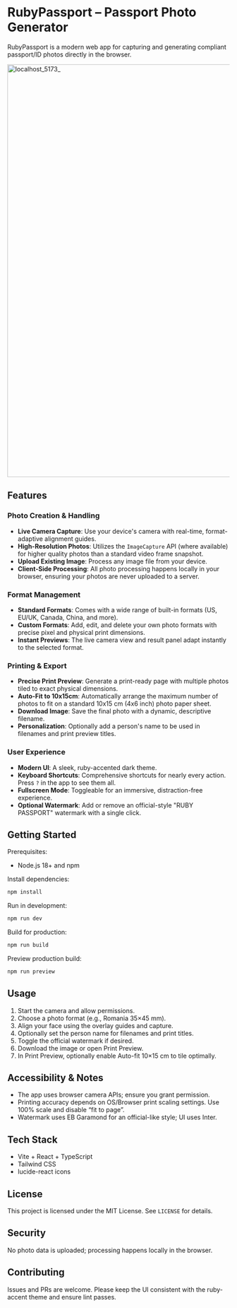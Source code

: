 # RubyPassport – Passport Photo Generator

RubyPassport is a modern web app for capturing and generating compliant passport/ID photos directly in the browser.

<img width="1920" height="934" alt="localhost_5173_" src="https://github.com/user-attachments/assets/26da9a93-dec3-441d-a469-e7a48624019d" />

## Features

### Photo Creation & Handling
- **Live Camera Capture**: Use your device's camera with real-time, format-adaptive alignment guides.
- **High-Resolution Photos**: Utilizes the `ImageCapture` API (where available) for higher quality photos than a standard video frame snapshot.
- **Upload Existing Image**: Process any image file from your device.
- **Client-Side Processing**: All photo processing happens locally in your browser, ensuring your photos are never uploaded to a server.

### Format Management
- **Standard Formats**: Comes with a wide range of built-in formats (US, EU/UK, Canada, China, and more).
- **Custom Formats**: Add, edit, and delete your own photo formats with precise pixel and physical print dimensions.
- **Instant Previews**: The live camera view and result panel adapt instantly to the selected format.

### Printing & Export
- **Precise Print Preview**: Generate a print-ready page with multiple photos tiled to exact physical dimensions.
- **Auto-Fit to 10x15cm**: Automatically arrange the maximum number of photos to fit on a standard 10x15 cm (4x6 inch) photo paper sheet.
- **Download Image**: Save the final photo with a dynamic, descriptive filename.
- **Personalization**: Optionally add a person's name to be used in filenames and print preview titles.

### User Experience
- **Modern UI**: A sleek, ruby-accented dark theme.
- **Keyboard Shortcuts**: Comprehensive shortcuts for nearly every action. Press `?` in the app to see them all.
- **Fullscreen Mode**: Toggleable for an immersive, distraction-free experience.
- **Optional Watermark**: Add or remove an official-style "RUBY PASSPORT" watermark with a single click.

## Getting Started

Prerequisites:
- Node.js 18+ and npm

Install dependencies:
```bash
npm install
```

Run in development:
```bash
npm run dev
```

Build for production:
```bash
npm run build
```

Preview production build:
```bash
npm run preview
```

## Usage

1. Start the camera and allow permissions.
2. Choose a photo format (e.g., Romania 35×45 mm).
3. Align your face using the overlay guides and capture.
4. Optionally set the person name for filenames and print titles.
5. Toggle the official watermark if desired.
6. Download the image or open Print Preview.
7. In Print Preview, optionally enable Auto-fit 10×15 cm to tile optimally.

## Accessibility & Notes

- The app uses browser camera APIs; ensure you grant permission.
- Printing accuracy depends on OS/Browser print scaling settings. Use 100% scale and disable “fit to page”.
- Watermark uses EB Garamond for an official-like style; UI uses Inter.

## Tech Stack

- Vite + React + TypeScript
- Tailwind CSS
- lucide-react icons

## License

This project is licensed under the MIT License. See `LICENSE` for details.

## Security

No photo data is uploaded; processing happens locally in the browser.

## Contributing

Issues and PRs are welcome. Please keep the UI consistent with the ruby-accent theme and ensure lint passes.
